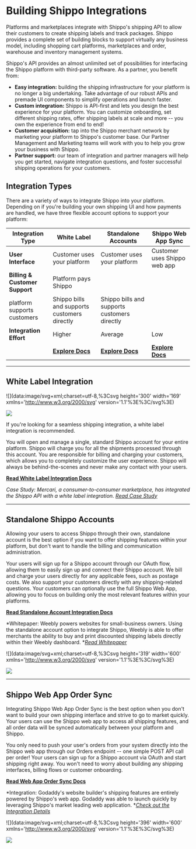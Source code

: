 Building Shippo Integrations
============================

Platforms and marketplaces integrate with Shippo's shipping API to allow their customers to create shipping labels and track packages. Shippo provides a complete set of building blocks to support virtually any business model, including shopping cart platforms, marketplaces and order, warehouse and inventory management systems.

Shippo's API provides an almost unlimited set of possibilities for interfacing the Shippo platform with third-party software. As a partner, you benefit from:

-   **Easy integration:** building the shipping infrastructure for your platform is no longer a big undertaking. Take advantage of our robust APIs and premade UI components to simplify operations and launch faster.
-   **Custom integration:** Shippo is API-first and lets you design the best experience for your platform. You can customize onboarding, set different shipping rates, offer shipping labels at scale and more -- you own the experience from end to end!
-   **Customer acquisition:** tap into the Shippo merchant network by marketing your platform to Shippo's customer base. Our Partner Management and Marketing teams will work with you to help you grow your business with Shippo.
-   **Partner support:** our team of integration and partner managers will help you get started, navigate integration questions, and foster successful shipping operations for your customers.

Integration Types
-----------------

There are a variety of ways to integrate Shippo into your platform. Depending on if you're building your own shipping UI and how payments are handled, we have three flexible account options to support your platform:

| **Integration Type** | **White Label** | **Standalone Accounts** | **Shippo Web App Sync** |
| --- | --- | --- | --- |
| **User Interface** | Customer uses your platform | Customer uses your platform | Customer uses Shippo web app |
| **Billing & Customer Support** | Platform pays Shippo |
platform supports customers | Shippo bills and supports customers directly | Shippo bills and supports customers directly |
| **Integration Effort** | Higher | Average | Low |
|  | [**Explore Docs**](https://goshippo.com/docs/white-label-integration/) | [**Explore Docs**](https://goshippo.com/docs/standalone-shippo-accounts/) | [**Explore Docs**](https://goshippo.com/docs/web-app-order-sync/) |

* * * * *

White Label Integration
-----------------------

![](data:image/svg+xml;charset=utf-8,%3Csvg height='300' width='169' xmlns='http://www.w3.org/2000/svg' version='1.1'%3E%3C/svg%3E)

![](https://goshippo.com/_gatsby/image/5ddf5110dc1ab9ef782c3ecfbfb7d613/a93f780cab7aa92bdecc09e6d0416651/com_mercariapp_mercari_7_NEW.png?u=https%3A%2F%2Fwordpress-652598-2128589.cloudwaysapps.com%2Fwp-content%2Fuploads%2F2022%2F04%2Fcom_mercariapp_mercari_7_NEW.png&a=w%3D42%26h%3D75%26fm%3Dpng%26q%3D70)

If you're looking for a seamless shipping integration, a white label integration is recommended.

You will open and manage a single, standard Shippo account for your entire platform. Shippo will charge you for all the shipments processed through this account. You are responsible for billing and charging your customers, which allows you to completely customize the user experience. Shippo will always be behind-the-scenes and never make any contact with your users.

[**Read White Label Integration Docs**](https://goshippo.com/docs/white-label-integration/)

*Case Study: Mercari, a consumer-to-consumer marketplace, has integrated the Shippo API with a white label integration. [Read Case Study](https://goshippo.com/case-studies/mercari/)*

* * * * *

Standalone Shippo Accounts
--------------------------

Allowing your users to access Shippo through their own, standalone account is the best option if you want to offer shipping features within your platform, but don't want to handle the billing and communication administration.

Your users will sign up for a Shippo account through our OAuth flow, allowing them to easily sign up and connect their Shippo account. We bill and charge your users directly for any applicable fees, such as postage costs. We also support your customers directly with any shipping-related questions. Your customers can optionally use the full Shippo Web App, allowing you to focus on building only the most relevant features within your platforms.

[**Read Standalone Account Integration Docs**](https://goshippo.com/docs/standalone-shippo-accounts/)

*Whitepaper: Weebly powers websites for small-business owners. Using the standalone account option to integrate Shippo, Weebly is able to offer merchants the ability to buy and print discounted shipping labels directly within their Weebly dashboard. *[*Read Whitepaper*](https://goshippo.com/blog/platforms-developers-native-shipping-integration-oauth/)

![](data:image/svg+xml;charset=utf-8,%3Csvg height='319' width='600' xmlns='http://www.w3.org/2000/svg' version='1.1'%3E%3C/svg%3E)

![](https://goshippo.com/_gatsby/image/d4f98852a9bec4fc4809899fda8a42e5/c535d75a5b813819bec44cfe8ea37863/Weebly-eCommerce-Get-Way-More-Than-an-Online-Store.png?u=https%3A%2F%2Fwordpress-652598-2128589.cloudwaysapps.com%2Fwp-content%2Fuploads%2F2018%2F08%2FWeebly-eCommerce-Get-Way-More-Than-an-Online-Store.png&a=w%3D150%26h%3D80%26fm%3Dpng%26q%3D70)

* * * * *

Shippo Web App Order Sync
-------------------------

Integrating Shippo Web App Order Sync is the best option when you don't want to build your own shipping interface and strive to go to market quickly. Your users can use the Shippo web app to access all shipping features, and all order data will be synced automatically between your platform and Shippo.

You only need to push your user's orders from your system directly into the Shippo web app through our Orders endpoint -- one simple POST API call per order! Your users can sign up for a Shippo account via OAuth and start shipping right away. You won't need to worry about building any shipping interfaces, billing flows or customer onboarding.

[**Read Web App Order Sync Docs**](https://goshippo.com/docs/web-app-order-sync/)

*Integration: Godaddy's website builder's shipping features are entirely powered by Shippo's web app. Godaddy was able to launch quickly by leveraging Shippo's market leading web application. *[*Check out the Integration Details*](https://goshippo.com/integrations/godaddy/)

![](data:image/svg+xml;charset=utf-8,%3Csvg height='396' width='600' xmlns='http://www.w3.org/2000/svg' version='1.1'%3E%3C/svg%3E)

![](https://goshippo.com/_gatsby/image/ec9c648ff597b585b17dd48cf10bc95b/6eac9f798e2c8b1e4acbce8b1ba592c4/Screen-Shot-2018-07-09-at-2.43.08-PM.png?u=https%3A%2F%2Fwordpress-652598-2128589.cloudwaysapps.com%2Fwp-content%2Fuploads%2F2018%2F08%2FScreen-Shot-2018-07-09-at-2.43.08-PM.png&a=w%3D150%26h%3D99%26fm%3Dpng%26q%3D70)
